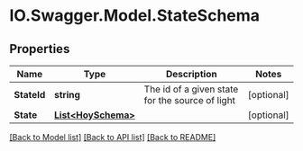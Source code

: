 # IO.Swagger.Model.StateSchema
## Properties

Name | Type | Description | Notes
------------ | ------------- | ------------- | -------------
**StateId** | **string** | The id of a given state for the source of light | [optional] 
**State** | [**List&lt;HoySchema&gt;**](HoySchema.md) |  | [optional] 

[[Back to Model list]](../README.md#documentation-for-models) [[Back to API list]](../README.md#documentation-for-api-endpoints) [[Back to README]](../README.md)

